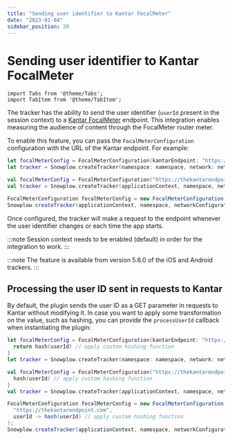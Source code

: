 ```yaml
---
title: "Sending user identifier to Kantar FocalMeter"
date: "2023-01-04"
sidebar_position: 20
---
```


# Sending user identifier to Kantar FocalMeter

```mdx-code-block
import Tabs from '@theme/Tabs';
import TabItem from '@theme/TabItem';
```

The tracker has the ability to send the user identifier (`userId` present in the session context) to a [Kantar FocalMeter](https://www.virtualmeter.co.uk/focalmeter) endpoint.
This integration enables measuring the audience of content through the FocalMeter router meter.

To enable this feature, you can pass the `FocalMeterConfiguration` configuration with the URL of the Kantar endpoint.
For example:

<Tabs groupId="platform">
  <TabItem value="ios" label="iOS" default>

```swift
let focalMeterConfig = FocalMeterConfiguration(kantarEndpoint: "https://thekantarendpoint.com")
let tracker = Snowplow.createTracker(namespace: namespace, network: networkConfig, configurations: [focalMeterConfig])
```

  </TabItem>
  <TabItem value="android" label="Android (Kotlin)">

```kotlin
val focalMeterConfig = FocalMeterConfiguration("https://thekantarendpoint.com")
val tracker = Snowplow.createTracker(applicationContext, namespace, networkConfiguration, focalMeterConfig)
```

  </TabItem>
  <TabItem value="android-java" label="Android (Java)">

```java
FocalMeterConfiguration focalMeterConfig = new FocalMeterConfiguration("https://thekantarendpoint.com");
Snowplow.createTracker(applicationContext, namespace, networkConfiguration, focalMeterConfig);
```

  </TabItem>
</Tabs>

Once configured, the tracker will make a request to the endpoint whenever the user identifier changes or each time the app starts.

:::note
Session context needs to be enabled (default) in order for the integration to work.
:::

:::note
The feature is available from version 5.6.0 of the iOS and Android trackers.
:::

## Processing the user ID sent in requests to Kantar

By default, the plugin sends the user ID as a GET parameter in requests to Kantar without modifying it.
In case you want to apply some transformation on the value, such as hashing, you can provide the `processUserId` callback when instantiating the plugin:

<Tabs groupId="platform">
  <TabItem value="ios" label="iOS" default>

```swift
let focalMeterConfig = FocalMeterConfiguration(kantarEndpoint: "https://thekantarendpoint.com") { userId in
  return hash(userId) // apply custom hashing function
}
let tracker = Snowplow.createTracker(namespace: namespace, network: networkConfig, configurations: [focalMeterConfig])
```

  </TabItem>
  <TabItem value="android" label="Android (Kotlin)">

```kotlin
val focalMeterConfig = FocalMeterConfiguration("https://thekantarendpoint.com") { userId ->
  hash(userId) // apply custom hashing function
}
val tracker = Snowplow.createTracker(applicationContext, namespace, networkConfiguration, focalMeterConfig)
```

  </TabItem>
  <TabItem value="android-java" label="Android (Java)">

```java
FocalMeterConfiguration focalMeterConfig = new FocalMeterConfiguration(
  "https://thekantarendpoint.com",
  userId -> hash(userId) // apply custom hashing function
);
Snowplow.createTracker(applicationContext, namespace, networkConfiguration, focalMeterConfig);
```

  </TabItem>
</Tabs>
